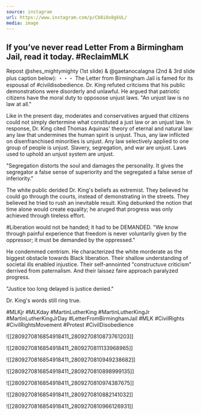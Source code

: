 ```yaml
---
source: instagram
url: https://www.instagram.com/p/Cb8iOx8gkUL/
media: image
---
```


## If you’ve never read Letter From a Birmingham Jail, read it today. #ReclaimMLK

Repost @shes_mightymighty (1st slide) & @gaetanocalagna (2nd & 3rd slide plus caption  below):
・・・
The Letter from Birmingham Jail is famed for its espousal of #civildisobedience. Dr. King refuted critcisms that his public demonstrations were disorderly and unlawful. He argued that patriotic citizens have the moral duty to opposose unjust laws. "An unjust law is no law at all."

Like in the present day, moderates and conservatives argued that citizens could not simply dertermine what constituted a just law or an unjust law. In response, Dr. King cited Thomas Aquinas' theory of eternal and natural law: any law that undermines the human spirit is unjust. Thus, any law inflicted on disenfranchised minorities is unjust. Any law selectively applied to one group of people is unjust. Slavery, segregation, and war are unjust. Laws used to uphold an unjust system are unjust.

"Segregation distorts the soul and damages the personality. It gives the segregator a false sense of superiority and the segregated a false sense of inferiority."

The white public derided Dr. King's beliefs as extremist. They believed he could go through the courts, instead of demonstrating in the streets. They believed he tried to rush an inevitable result. King debunked the notion that time alone would create equality; he aruged that progress was only achieved through tireless effort.

#Liberation would not be handed; it had to be DEMANDED. "We know through painful experience that freedom is never voluntarily given by the oppressor; it must be demanded by the oppressed."

He condemmed centrism. He characterized the white morderate as the biggest obstacle towards Black liberation. Their shallow understanding of societal ills enabled injustice. Their self-annointed "constructuve criticism" derrived from paternalism. And their laissez faire approach paralyzed progress.

"Justice too long delayed is justice denied."

Dr. King's words still ring true.

#MLKjr #MLKday #MartinLutherKing #MartinLutherKingJr #MartinLutherKingJrDay #LetterFromBirminghamJail  #MLK #CivilRights #CivilRightsMovement #Protest #CivilDisobedience

![[2809270816854918411_2809270810873761203]]

![[2809270816854918411_2809270811133968965]]

![[2809270816854918411_2809270810949238682]]

![[2809270816854918411_2809270810898999135]]

![[2809270816854918411_2809270810974387675]]

![[2809270816854918411_2809270810882141032]]

![[2809270816854918411_2809270810966126931]]

